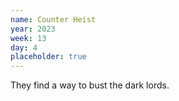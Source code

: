 ```yaml
---
name: Counter Heist
year: 2023
week: 13
day: 4
placeholder: true
---
```


They find a way to bust the dark lords.
